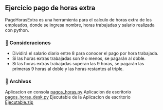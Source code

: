 ## Ejercicio pago de horas extra

 PagoHorasExtra es una herramienta para el calculo de horas extra de los empleados, donde se ingresa nombre, horas trabajadas y salario realizada con python.

### 🎯 Consideraciones
 - Dividirá el salario diario entre 8 para conocer el pago por hora trabajada.
- Si las horas extras trabajadas son 9 o menos, se pagarán al doble.
- Si las horas extras trabajadas superan las 9 horas, se pagarán las primeras 9 horas al doble y las horas restantes al triple.

 ### 📂 Archivos

Aplicacion en consola [pagos_horas.py](pagos_horas.py)
Aplicacion de escritorio [pagos_horas_desk.py](pagos_horas_desk.py)
Ejecutable de la Aplicacion de escritorio [Ejecutable.zip](Ejecutable.zip)